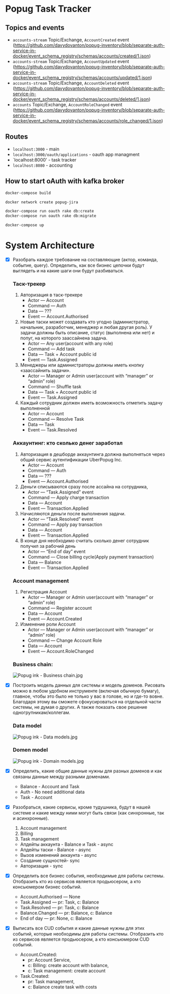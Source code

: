 # Popug Task Tracker

## Topics and events

- `accounts-stream` Topic/Exchange, `AccountCreated` event (https://github.com/davydovanton/popug-inventory/blob/separate-auth-service-in-docker/event_schema_registry/schemas/accounts/created/1.json)
- `accounts-stream` Topic/Exchange, `AccountUpdated` event (https://github.com/davydovanton/popug-inventory/blob/separate-auth-service-in-docker/event_schema_registry/schemas/accounts/updated/1.json)
- `accounts-stream` Topic/Exchange, `AccountDeleted` event (https://github.com/davydovanton/popug-inventory/blob/separate-auth-service-in-docker/event_schema_registry/schemas/accounts/deleted/1.json)
- `accounts` Topic/Exchange, `AccountRoleChanged` event (https://github.com/davydovanton/popug-inventory/blob/separate-auth-service-in-docker/event_schema_registry/schemas/accounts/role_changed/1.json)

## Routes

- `localhost:3000` - main
- `localhost:3000/oauth/applications` - oauth app managment
- `localhost:8000' - task tracker
- `localhost:8080` - accounting

## How to start oAuth with kafka broker

```bash
docker-compose build

docker network create popug-jira

docker-compose run oauth rake db:create
docker-compose run oauth rake db:migrate

docker-compose up
```

# System Architecture

- [x]  Разобрать каждое требование на составляющие (актор, команда, событие, query). Определить, как все бизнес цепочки будут выглядеть и на какие шаги они будут разбиваться.
    
    ### **Таск-трекер**
    
    1. Авторизация в таск-трекере
        - Actor — Account
        - Command — Auth
        - Data — ???
        - Event — Account.Authorised
    2. Новые таски может создавать кто угодно (администратор, начальник, разработчик, менеджер и любая другая роль). У задачи должны быть описание, статус (выполнена или нет) и попуг, на которого заассайнена задача.
        - Actor — Any user(account with any role)
        - Command — Add task
        - Data — Task + Account public id
        - Event — Task.Assigned
    3. Менеджеры или администраторы должны иметь кнопку «заассайнить задачи».
        - Actor — Manager or Admin user(account with “manager” or “admin” role)
        - Command — Shuffle task
        - Data — Task + Account public id
        - Event — Task.Assigned
    4. Каждый сотрудник должен иметь возможность отметить задачу выполненной
        - Actor — Account
        - Command — Resolve Task
        - Data — Task
        - Event — Task.Resolved
    
    ### **Аккаунтинг: кто сколько денег заработал**
    
    1. Авторизация в дешборде аккаунтинга должна выполняться через общий сервис аутентификации UberPopug Inc.
        - Actor — Account
        - Command — Auth
        - Data — ???
        - Event — Account.Authorised
    2. Деньги списываются сразу после ассайна на сотрудника, 
         - Actor — “Task.Assigned” event
         - Command — Apply charge transaction
         - Data — Account
         - Event — Transaction.Applied
    3. Начисляются деньги после выполнения задачи.
        - Actor — “Task.Resolved” event
        - Command — Apply pay transaction
        - Data —  Account
        - Event — Transaction.Applied
    4. В конце дня необходимо считать сколько денег сотрудник получил за рабочий день
        - Actor — “End of day” event
        - Command — Close billing cycle(Apply payment transaction)
        - Data — Balance
        - Event — Transaction.Applied
    
    ### **Account management**

    1. Регистрация Account
        - Actor — Manager or Admin user(account with “manager” or “admin” role)
        - Command —  Register account
        - Data — Account
        - Event — Account.Created
    2. Изменение роли Account
         - Actor — Manager or Admin user(account with “manager” or “admin” role)
         - Command — Change Account Role
         - Data — Account
         - Event — Account.RoleChanged
    
    ### Business chain:
    
    ![Popug ink - Business chain.jpg](images/Popug_ink_Business_chain.jpg)
        
- [x]  Построить модель данных для системы и модель доменов. Рисовать можно в любом удобном инструменте (включая обычную бумагу), главное, чтобы это было не только у вас в голове, но и где-то вовне. Благодаря этому вы сможете сфокусироваться на отдельной части системы, не думая о других. А также показать свое решение одногрупникам/коллегам.
    
    ### **Data model**
    
    ![Popug ink - Data models.jpg](images/Popug_ink_-_Data_models.jpg)
    
    ### **Domen model**
    
    ![Popug ink - Domain models.jpg](images/Popug_ink_-_Domain_models.jpg)
    
- [x]  Определить, какие общие данные нужны для разных доменов и как связаны данные между разными доменами.
    - Balance - Account and Task
    - Auth - No need additional data
    - Task - Account

- [x]  Разобраться, какие сервисы, кроме тудушника, будут в нашей системе и какие между ними могут быть связи (как синхронные, так и асинхронные).
    1. Account management
    2. Billing
    3. Task management
    
    - Апдейты аккаунта - Balance и Task - async
    - Апдейты таски - Balance - async
    - Вызов изменений аккаунта - async
    - Создание сущностей- sync
    - Авторизация - sync
    
- [x]  Определить все бизнес события, необходимые для работы системы. Отобразить кто из сервисов является продьюсером, а кто консьюмером бизнес событий.
    - Account.Authorised — None
    - Task.Assigned — pr: Task, c: Balance
    - Task.Resolved — pr: Task, c: Balance
    - Balance.Changed — pr: Balance, c: Balance
    - End of day — pr: None, c: Balance

- [x]  Выписать все CUD события и какие данные нужны для этих событий, которые необходимы для работы системы. Отобразить кто из сервисов является продьюсером, а кто консьюмером CUD событий.
    - Account.Created: 
      - pr: Account Service, 
      - c: Billing: create account with balance, 
      - c: Task management: create account
    - Task.Created: 
      - pr: Task management, 
      - c: Balance create task with costs
